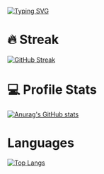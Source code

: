 [![Typing SVG](https://readme-typing-svg.demolab.com?font=Roboto+Slab&pause=1000&center=true&vCenter=true&width=500&lines=Cross-Platform+Mobile+Application+Developer;Started+with+React+Native;Currently+I'm+focusing+in+development+with+Flutter;Chill+_+Code+_+Coffee)](https://git.io/typing-svg)

# 🔥 Streak
[![GitHub Streak](https://streak-stats.demolab.com?user=chitkoo&theme=material-palenight&hide_border=true)](https://git.io/streak-stats)

# 💻 Profile Stats
[![Anurag's GitHub stats](https://github-readme-stats.vercel.app/api?username=chitkoo&show_icons=true&theme=material-palenight&hide_border=true)](https://github.com/chitkoo/github-readme-stats)

# Languages
[![Top Langs](https://github-readme-stats.vercel.app/api/top-langs/?username=chitkoo&layout=compact&theme=material-palenight)](https://github.com/anuraghazra/github-readme-stats)
